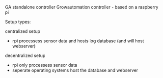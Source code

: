GA standalone controller
Growautomation controller - based on a raspberry pi


Setup types:

centralized setup
 - rpi processess sensor data and hosts log database (and will host webserver)
  
decentralized setup
 - rpi only processess sensor data
 - seperate operating systems host the database and webserver

